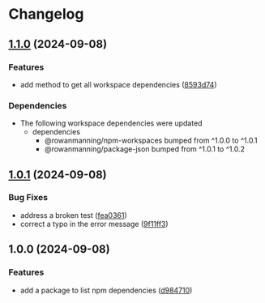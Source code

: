 # Changelog

## [1.1.0](https://github.com/rowanmanning/repo-tools/compare/npm-dependencies-v1.0.1...npm-dependencies-v1.1.0) (2024-09-08)


### Features

* add method to get all workspace dependencies ([8593d74](https://github.com/rowanmanning/repo-tools/commit/8593d74767dac246746efc73280a0e87e1e7a050))


### Dependencies

* The following workspace dependencies were updated
  * dependencies
    * @rowanmanning/npm-workspaces bumped from ^1.0.0 to ^1.0.1
    * @rowanmanning/package-json bumped from ^1.0.1 to ^1.0.2

## [1.0.1](https://github.com/rowanmanning/repo-tools/compare/npm-dependencies-v1.0.0...npm-dependencies-v1.0.1) (2024-09-08)


### Bug Fixes

* address a broken test ([fea0361](https://github.com/rowanmanning/repo-tools/commit/fea0361b19c5c1727259b127d692f3f02832422c))
* correct a typo in the error message ([9f11ff3](https://github.com/rowanmanning/repo-tools/commit/9f11ff3800217c394db67d64a053fd71a0282b75))

## 1.0.0 (2024-09-08)


### Features

* add a package to list npm dependencies ([d984710](https://github.com/rowanmanning/repo-tools/commit/d984710be9a27af0fc3c55545a48ff726033d88a))
